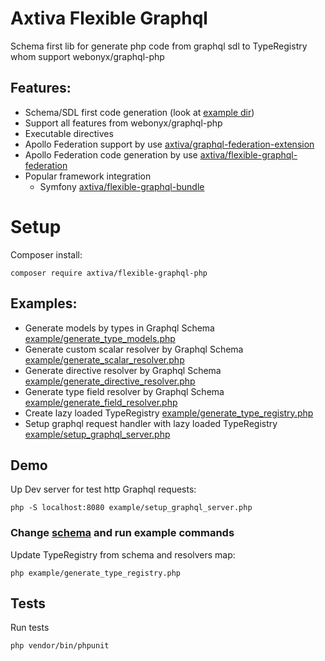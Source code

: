 # Axtiva Flexible Graphql

Schema first lib for generate php code from graphql sdl to TypeRegistry whom support webonyx/graphql-php

## Features:

- Schema/SDL first code generation (look at [example dir](./example/generate_type_registry.php))
- Support all features from webonyx/graphql-php
- Executable directives
- Apollo Federation support by use [axtiva/graphql-federation-extension](//github.com/axtiva/graphql-federation-extension)
- Apollo Federation code generation by use [axtiva/flexible-graphql-federation](//github.com/axtiva/flexible-graphql-federation)
- Popular framework integration 
  + Symfony [axtiva/flexible-graphql-bundle](//github.com/axtiva/flexible-graphql-bundle)

# Setup

Composer install:

```
composer require axtiva/flexible-graphql-php
```

## Examples:

- Generate models by types in Graphql Schema [example/generate_type_models.php](./example/generate_type_models.php)
- Generate custom scalar resolver by Graphql Schema [example/generate_scalar_resolver.php](./example/generate_scalar_resolver.php)
- Generate directive resolver by Graphql Schema [example/generate_directive_resolver.php](./example/generate_directive_resolver.php)
- Generate type field resolver by Graphql Schema [example/generate_field_resolver.php](./example/generate_field_resolver.php)
- Create lazy loaded TypeRegistry [example/generate_type_registry.php](./example/generate_type_registry.php)
- Setup graphql request handler with lazy loaded TypeRegistry [example/setup_graphql_server.php](./example/setup_graphql_server.php)

## Demo

Up Dev server for test http Graphql requests:

```shell
php -S localhost:8080 example/setup_graphql_server.php
```

### Change [schema](example/schema.graphql) and run example commands
 
Update TypeRegistry from schema and resolvers map:

```shell
php example/generate_type_registry.php
```

## Tests

Run tests

```
php vendor/bin/phpunit 
```